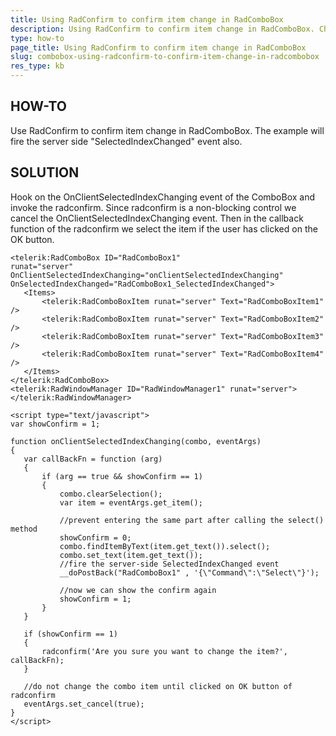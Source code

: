 ```yaml
---
title: Using RadConfirm to confirm item change in RadComboBox
description: Using RadConfirm to confirm item change in RadComboBox. Check it now!
type: how-to
page_title: Using RadConfirm to confirm item change in RadComboBox
slug: combobox-using-radconfirm-to-confirm-item-change-in-radcombobox
res_type: kb
---
```


  
 ## HOW-TO
 Use RadConfirm to confirm item change in RadComboBox. The example will fire the server side "SelectedIndexChanged" event also.  
   
   
 ## SOLUTION
 Hook on the OnClientSelectedIndexChanging event of the ComboBox and invoke the radconfirm. Since radconfirm is a non-blocking control we cancel the OnClientSelectedIndexChanging event. Then in the callback function of the radconfirm we select the item if the user has clicked on the OK button.  

   
 ````ASP.NET
<telerik:RadComboBox ID="RadComboBox1"  
runat="server"  
OnClientSelectedIndexChanging="onClientSelectedIndexChanging" 
OnSelectedIndexChanged="RadComboBox1_SelectedIndexChanged"> 
    <Items> 
        <telerik:RadComboBoxItem runat="server" Text="RadComboBoxItem1" /> 
        <telerik:RadComboBoxItem runat="server" Text="RadComboBoxItem2" /> 
        <telerik:RadComboBoxItem runat="server" Text="RadComboBoxItem3" /> 
        <telerik:RadComboBoxItem runat="server" Text="RadComboBoxItem4" /> 
    </Items> 
</telerik:RadComboBox> 
<telerik:RadWindowManager ID="RadWindowManager1" runat="server"> 
</telerik:RadWindowManager> 

<script type="text/javascript"> 
var showConfirm = 1; 
 
function onClientSelectedIndexChanging(combo, eventArgs) 
{     
    var callBackFn = function (arg) 
    { 
        if (arg == true && showConfirm == 1) 
        { 
            combo.clearSelection(); 
            var item = eventArgs.get_item(); 
             
            //prevent entering the same part after calling the select() method 
            showConfirm = 0; 
            combo.findItemByText(item.get_text()).select(); 
            combo.set_text(item.get_text()); 
            //fire the server-side SelectedIndexChanged event 
            __doPostBack("RadComboBox1" , '{\"Command\":\"Select\"}'); 
             
            //now we can show the confirm again 
            showConfirm = 1; 
        } 
    } 
     
    if (showConfirm == 1) 
    { 
        radconfirm('Are you sure you want to change the item?', callBackFn); 
    } 
     
    //do not change the combo item until clicked on OK button of radconfirm 
    eventArgs.set_cancel(true); 
}         
</script> 
 ````
   


 
